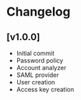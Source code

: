 # Changelog

## [v1.0.0]

- Initial commit
- Password policy
- Account analyzer
- SAML provider
- User creation
- Access key creation
